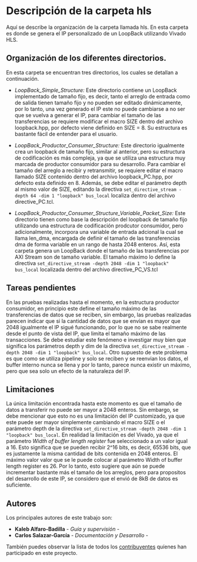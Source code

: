# Descripción de la carpeta hls

Aquí se describe la organización de la carpeta llamada hls. En esta carpeta es donde se genera el IP personalizado de un LoopBack utilizando Vivado HLS.

## Organización de los diferentes directorios.

En esta carpeta se encuentran tres directorios, los cuales se detallan a continuación.

* *LoopBack_Simple_Structure:* Este directorio contiene un LoopBack implementado de tamaño fijo, es decir, tanto el arreglo de entrada como de salida tienen tamaño fijo y no pueden ser editado dinámicamente, por lo tanto, una vez generado el IP este no puede cambiarse a no ser que se vuelva a generar el IP, para cambiar el tamaño de las transferencias se requiere modificar el macro SIZE dentro del archivo loopback.hpp, por defecto viene definido en SIZE = 8. Su estructura es bastante fácil de entender para el usuario.

* *LoopBack_Productor_Consumer_Structure:* Este directorio igualmente crea un loopback de tamaño fijo, similar al anterior, pero su estructura de codificación es más compleja, ya que se utiliza una estructura muy marcada de productor consumidor para su desarrollo. Para cambiar el tamaño del arreglo a recibir y retransmitir, se requiere editar el macro llamado SIZE contenido dentro del archivo loopback_PC.hpp, por defecto esta definido en 8. Además, se debe editar el parámetro depth al mismo valor de SIZE, editando la directiva ```set_directive_stream -depth 64 -dim 1 "loopback" bus_local``` localiza dentro del archivo directive_PC.tcl.

* *LoopBack_Productor_Consumer_Structure_Variable_Packet_Size:* Este directorio tienen como base la descripción del loopback de tamaño fijo utilizando una estructura de codificación prodcutor consumidor, pero adicionalmente, incorpora una variable de entrada adcional la cual se llama len_dma, encargada de definir el tamaño de las transferencias dma de forma variable en un rango de hasta 2048 enteros. Así, esta carpeta genera un LoopBack donde el tamaño de las transferencias por AXI Stream son de tamaño variable. El tamaño máximo lo define la directiva ```set_directive_stream -depth 2048 -dim 1 "loopback" bus_local``` localizada dentro del archivo directive_PC_VS.tcl

## Tareas pendientes

En las pruebas realizadas hasta el momento, en la estructura productor consumidor, en principio este define el tamaño máximo de las transferencias de datos que se reciben, sin embargo, las pruebas realizadas parecen indicar que si la cantidad de datos que se envían es mayor que 2048 igualmente el IP sigué funcionando, por lo que no se sabe realmente desde el punto de vista del IP, que limita el tamaño máximo de las transacciones. Se debe estudiar este fenómeno e investigar muy bien que significa los parámetros depth y dim de la directiva ```set_directive_stream -depth 2048 -dim 1 "loopback" bus_local```. Otro supuesto de este problema es que como se utiliza pipeline y solo se reciben y se reenvian los datos, el buffer interno nunca se llena y por lo tanto, parece nunca existir un máximo, pero que sea solo un efecto de la naturaleza del IP.

## Limitaciones

La única limitación encontrada hasta este momento es que el tamaño de datos a transferir no puede ser mayor a 2048 enteros. Sin embargo, se debe mencionar que esto no es una limitación del IP customizado, ya que este puede ser mayor simplemente cambiando el macro SIZE o el parámetro depth de la directiva ```set_directive_stream -depth 2048 -dim 1 "loopback" bus_local```. En realidad la limitación es del Vivado, ya que el parámetro  *Width of buffer length register* fue seleccionado a un valor igual a 16. Esto significa que se pueden recibir 2^16 bits, es decir, 65536 bits, que es justamente la misma cantidad de bits contenida en 2048 enteros. El máximo valor valor que se le puede colocar al parámetro Width of buffer length register es 26. Por lo tanto, esto sugiere que aún se puede incrementar bastante más el tamaño de los arreglos, pero para propositos del desarrollo de este IP, se considero que el envió de 8kB de datos es suficiente.

## Autores

Los principales autores de este trabajo son:

* **Kaleb Alfaro-Badilla** - *Guía y supervisión* - 
* **Carlos Salazar-García** - *Documentación y Desarrollo* -

También puedes observar la lista de todos los [contribuyentes](https://github.com/cadriansalazarg/InterfacesZynq/contributors) quíenes han participado en este proyecto. 
